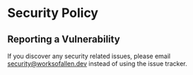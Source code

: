 # Security Policy

## Reporting a Vulnerability

If you discover any security related issues, please email security@worksofallen.dev instead of using the issue tracker.
